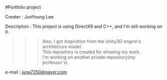 #Portfolio project

Creater : JunYoung Lee

Description : This project is using DirectX9 and C++, and I'm still working on it.  
>>>Also, I got inspiration from the Unity3D engine's architecture model.  
>>>This repository is created for showing my work.  
>>>I'm working on another private repository(my professor's).

e-mail : june7250@naver.com
